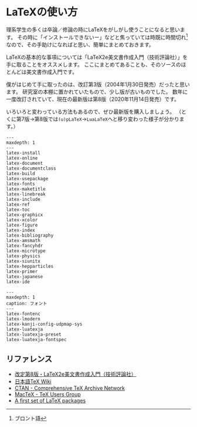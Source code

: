 # LaTeXの使い方

理系学生の多くは卒論／修論の時にLaTeXをがしがし使うことになると思います。
その時に「インストールできないー」などと焦っていては時既に時間切れ[^bronto]
なので、その手助けになればと思い、簡単にまとめておきます。

[^bronto]: ブロント語

LaTeXの基本的な事項については「LaTeX2e美文書作成入門（技術評論社）」を
手に取ることをオススメします。
ここにまとめてあることも、そのソースのほとんどは美文書作成入門です。

僕がはじめて手に取ったのは、改訂第3版（2004年1月30日発売）だったと思います。
研究室の本棚に置かれていたもので、少し版が古いものでした。
数年に一度改訂されていて、現在の最新版は第8版（2020年11月14日発売）です。

いろいろと変わっている方法もあるので、ぜひ最新版を購入しましょう。
（とくに第7版→第8版では``(u)pLaTeX``→``LuaLaTeX``へと移り変わった様子が分かります。）

```{toctree}
---
maxdepth: 1
---
latex-install
latex-online
latex-document
latex-documentclass
latex-build
latex-usepackage
latex-fonts
latex-maketitle
latex-linebreak
latex-include
latex-ref
latex-toc
latex-graphicx
latex-xcolor
latex-figure
latex-index
latex-bibliography
latex-amsmath
latex-fancyhdr
latex-microtype
latex-physics
latex-siunitx
latex-hepparticles
latex-primer
latex-japanese
latex-ide
```

```{toctree}
---
maxdepth: 1
caption: フォント
---
latex-fontenc
latex-lmodern
latex-kanji-config-udpmap-sys
latex-luatexja
latex-luatexja-preset
latex-luatexja-fontspec
```

## リファレンス

- [改定第8版・LaTeX2e美文書作成入門（技術評論社）](https://gihyo.jp/book/2020/978-4-297-11712-2)
- [日本語TeX Wiki](https://texwiki.texjp.org)
- [CTAN - Comprehensive TeX Archive Network](https://ctan.org/)
- [MacTeX - TeX Users Group](https://tug.org/mactex/)
- [A first set of LaTeX packages](https://tug.org/TUGboat/tb41-2/tb128heff-packages.pdf)
